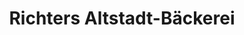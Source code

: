 ---
title: "Richters Altstadt-Bäckerei"
url: /wolfenbuettel/richters-altstadt-baeckerei-dr-heinrich-jasper-strasse/
shop: Bäckerei
---